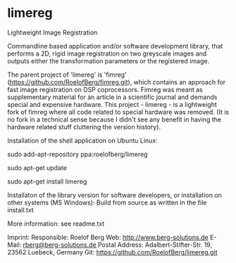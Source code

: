 limereg
=======

Lightweight Image Registration

Commandline based application and/or software development library, that performs a 2D, rigid image registration on two greyscale images and outputs either the transformation parameters or the registered image.

The parent project of 'limereg' is 'fimreg' (https://github.com/RoelofBerg/fimreg.git), which contains an approach for fast image registration on DSP coprocessors. Fimreg was meant as supplementary material for an article in a scientific journal and demands special and expensive hardware. This project - limereg - is a lightweight fork of fimreg where all code related to special hardware was removed. (It is no fork in a technical sense because I didn't see any benefit in having the hardware related stuff cluttering the version history).

Installation of the shell application on Ubuntu Linux:

sudo add-apt-repository ppa:roelofberg/limereg

sudo apt-get update

sudo apt-get install limereg

Installaton of the library version for software developers, or installation on other systems (MS Windows):
Build from source as written in the file install.txt

More information: see readme.txt

Imprint: Responsible: Roelof Berg Web: http://www.berg-solutions.de E-Mail: rberg@berg-solutions.de Postal Address: Adalbert-Stifter-Str. 19, 23562 Luebeck, Germany Git: https://github.com/RoelofBerg/limereg.git

